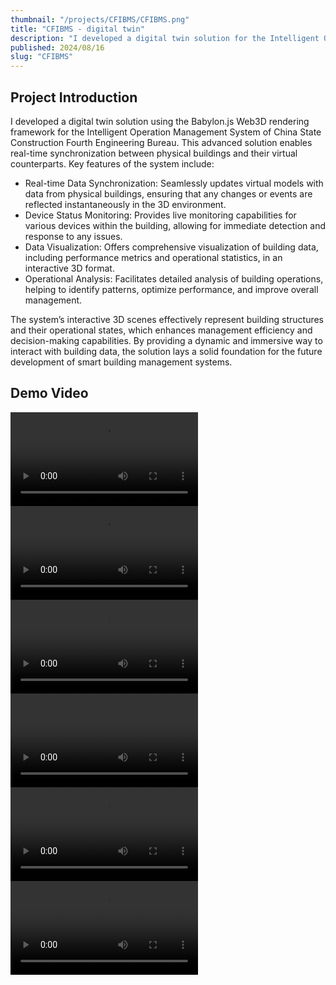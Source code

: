 ```yaml
---
thumbnail: "/projects/CFIBMS/CFIBMS.png"
title: "CFIBMS - digital twin"
description: "I developed a digital twin solution for the Intelligent Operation Management System of China State Construction Fourth Engineering Bureau using the Babylon.js Web3D rendering framework. This solution achieves real-time synchronization between physical buildings and virtual models, facilitating device status monitoring, data visualization, and operational analysis. Through interactive 3D scenes, the system effectively displays building structures, improving management efficiency and decision-making capabilities, while laying the groundwork for future smart building management."
published: 2024/08/16
slug: "CFIBMS"
---
```


## Project Introduction
I developed a digital twin solution using the Babylon.js Web3D rendering framework for the Intelligent Operation Management System of China State Construction Fourth Engineering Bureau. This advanced solution enables real-time synchronization between physical buildings and their virtual counterparts. Key features of the system include:
- Real-time Data Synchronization: Seamlessly updates virtual models with data from physical buildings, ensuring that any changes or events are reflected instantaneously in the 3D environment.
- Device Status Monitoring: Provides live monitoring capabilities for various devices within the building, allowing for immediate detection and response to any issues.
- Data Visualization: Offers comprehensive visualization of building data, including performance metrics and operational statistics, in an interactive 3D format.
- Operational Analysis: Facilitates detailed analysis of building operations, helping to identify patterns, optimize performance, and improve overall management.

The system’s interactive 3D scenes effectively represent building structures and their operational states, which enhances management efficiency and decision-making capabilities. By providing a dynamic and immersive way to interact with building data, the solution lays a solid foundation for the future development of smart building management systems.

## Demo Video
<video src="/projects/CFIBMS/1.mp4" controls></video>
<video src="/projects/CFIBMS/2.mp4" controls></video>
<video src="/projects/CFIBMS/3.mp4" controls></video>
<video src="/projects/CFIBMS/4.mp4" controls></video>
<video src="/projects/CFIBMS/5.mp4" controls></video>
<video src="/projects/CFIBMS/6.mp4" controls></video>